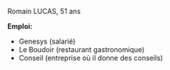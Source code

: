 Romain LUCAS, 51 ans

**Emploi:**
- Genesys (salarié)
- Le Boudoir (restaurant gastronomique)
- Conseil (entreprise où il donne des conseils)
